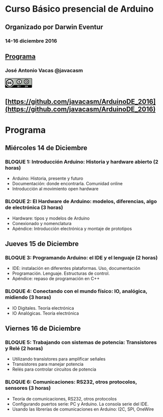 # Curso Básico presencial de Arduino

## Organizado por Darwin Eventur

### 14-16 diciembre 2016

## [Programa](./programa.md)

### José Antonio Vacas @javacasm

![cc](./images/CCbySQ_88x31.png)

## [https://github.com/javacasm/ArduinoDE_2016](https://github.com/javacasm/ArduinoDE_2016)

# Programa

## Miércoles 14 de Diciembre

### BLOQUE 1: Introducción Arduino: Historia y hardware abierto (2 horas)
* Arduino: Historia, presente y futuro
* Documentación: donde encontrarla. Comunidad online
* Introducción al movimiento open hardware

### BLOQUE 2: El Hardware de Arduino: modelos, diferencias, algo de electrónica (3 horas)
* Hardware: tipos y modelos de Arduino
* Conexionado y nomenclatura
* Apéndice: Introducción electrónica y montaje de prototipos

## Jueves 15 de Diciembre

### BLOQUE 3: Programando Arduino: el IDE y el lenguaje (2 horas)
* IDE: instalación en diferentes plataformas. Uso, documentación
* Programación. Lenguaje. Estructuras de control.
* Apéndice: repaso de programación en C++

### BLOQUE 4: Conectando con el mundo físico: IO, analógica, midiendo (3 horas)
* IO Digitales. Teoría electrónica
* IO Analógicas. Teoría electrónica

## Viernes 16 de Diciembre

### BLOQUE 5: Trabajando con sistemas de potencia: Transistores y Relé (2 horas)
* Utilizando transistores para amplificar señales
* Transistores para manejar potencia
* Relés para controlar circuitos de potencia

### BLOQUE 6: Comunicaciones: RS232, otros protocolos, sensores (3 horas)
* Teoría de comunicaciones, RS232, otros protocolos
* Configurando puertos serie: PC y Arduino. La consola serie del IDE.
* Usando las librerías de comunicaciones en Arduino: I2C, SPI, OneWire
